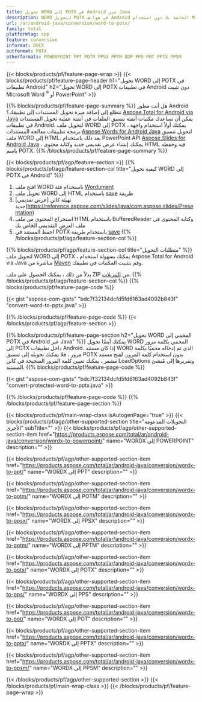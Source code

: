 ```yaml
---
title: تحويل WORD إلى POTX في Android عبر Java
description: WORD لتحويل POTX في هواتف Android الخاصة بك دون استخدام Microsoft Word of PowerPoint
url: /ar/android-java/conversion/word-to-potx/
family: total
platformtag: cpp
feature: conversion
informat: DOCX
outformat: POTX
otherformats: POWERPOINT PPT POTM PPSX PPTM ODP PPS POT PPTX PPSM
---
```

{{< blocks/products/pf/feature-page-wrap >}}
{{< blocks/products/pf/feature-page-header h1="تحويل WORD إلى POTX في تطبيقات Android" h2="تحويل WORD إلى POTX في تطبيقات Android دون تثبيت Microsoft Word <sup>&reg;</sup> أو PowerPoint" >}}

{{% blocks/products/pf/feature-page-summary %}}
هل أنت مطور Android تتطلع إلى إضافة ميزة تحويل المستندات إلى تطبيقك؟ [Aspose.Total for Android via Java](https://products.aspose.com/total/android-java/) يمكن أن تساعدك مكتبات أتمتة تنسيق الملفات في أتمتة عملية تحويل المستندات في تطبيقات Android. لتحويل ملف WORD إلى POTX ، يمكنك أولاً استخدام واجهة برمجة تطبيقات معالجة المستندات [Aspose.Words for Android Java](https://products.aspose.com/words/android-java/) لتحويل تنسيق ملف WORD إلى HTML. بعد ذلك باستخدام PowerPoint API [Aspose.Slides for Android Java](https://products.aspose.com/slides/android-java/) ، يمكنك إنشاء عرض تقديمي جديد وكتابة محتوى HTML فيه وحفظه باسم POTX. 
{{% /blocks/products/pf/feature-page-summary  %}}

{{< blocks/products/pf/agp/feature-section >}}
{{% blocks/products/pf/agp/feature-section-col title="كيفية تحويل WORD إلى POTX في Android" %}}
1. افتح ملف WORD باستخدام فئة [Wordument](https://reference.aspose.com/words/java/com.aspose.words/Wordument)
2. تحويل ملف WORD إلى HTML باستخدام [save](https://reference.aspose.com/words/java/com.aspose.words/Wordument#save (java.lang.String، com.aspose.words.SaveOptions )) طريقة
3. تهيئة كائن [عرض تقديمي] جديد(https://reference.aspose.com/slides/java/com.aspose.slides/Presentation)
5. استخراج المحتوى من ملف HTML باستخدام BufferedReader وكتابة المحتوى في ملف العرض التقديمي الخاص بك
6. احفظ المستند في POTX باستخدام طريقة [save](https://reference.aspose.com/slides/java/com.aspose.slides/Presentation#save-java.io.OutputStream-int-)
{{% /blocks/products/pf/agp/feature-section-col %}}

{{% blocks/products/pf/agp/feature-section-col title="متطلبات التحويل" %}}
لتحويل ملف WORD إلى POTX ، يمكنك بسهولة استخدام Aspose.Total for Android via Java مباشرة من [Maven](https://repository.aspose.com/webapp/#/artifacts/browse/tree/General/repo/com/aspose/aspose-total) وقم بتثبيت المكتبات في تطبيقك.

بدلاً من ذلك ، يمكنك الحصول على ملف ZIP من [التنزيلات](https://downloads.aspose.com/total/androidjava).
{{% /blocks/products/pf/agp/feature-section-col %}}
{{% blocks/products/pf/feature-page-code %}}

{{< gist "aspose-com-gists" "bdc7f32134dcfd5fd6163ad4092b843f" "convert-word-to-pptx.java" >}}


{{% /blocks/products/pf/feature-page-code %}}
{{< /blocks/products/pf/agp/feature-section >}}

{{% blocks/products/pf/feature-page-section  h2="تحويل WORD المحمي إلى POTX في Android عبر Java" %}}
يمكنك أيضًا تحويل WORD المحمي بكلمة مرور إلى POTX داخل تطبيقات Android. إذا كان مستند WORD الذي تم إدخاله محميًا بكلمة مرور ، فلا يمكنك تحويله إلى تنسيق POTX بدون استخدام كلمة المرور. لفتح مستند مشفر ، يمكنك تعيين كلمة المرور الصحيحة في كائن LoadOptions وتمريرها إلى مُنشئ المستند.
{{% blocks/products/pf/feature-page-code %}}

{{< gist "aspose-com-gists" "bdc7f32134dcfd5fd6163ad4092b843f" "convert-protected-word-to-pptx.java" >}}
{{% /blocks/products/pf/feature-page-code  %}}
{{% /blocks/products/pf/feature-page-section %}}

{{< blocks/products/pf/main-wrap-class isAutogenPage="true" >}}
{{< blocks/products/pf/agp/other-supported-section title="التحويلات المدعومة الأخرى" subTitle="" >}}
{{< blocks/products/pf/agp/other-supported-section-item href="https://products.aspose.com/total/ar/android-java/conversion/wordx-to-powerpoint/" name="WORDX إلى POWERPOINT" description="" >}}

{{< blocks/products/pf/agp/other-supported-section-item href="https://products.aspose.com/total/ar/android-java/conversion/wordx-to-ppt/" name="WORDX إلى PPT" description="" >}}

{{< blocks/products/pf/agp/other-supported-section-item href="https://products.aspose.com/total/ar/android-java/conversion/wordx-to-potm/" name="WORDX إلى POTM" description="" >}}

{{< blocks/products/pf/agp/other-supported-section-item href="https://products.aspose.com/total/ar/android-java/conversion/wordx-to-ppsx/" name="WORDX إلى PPSX" description="" >}}

{{< blocks/products/pf/agp/other-supported-section-item href="https://products.aspose.com/total/ar/android-java/conversion/wordx-to-pptm/" name="WORDX إلى PPTM" description="" >}}

{{< blocks/products/pf/agp/other-supported-section-item href="https://products.aspose.com/total/ar/android-java/conversion/wordx-to-potx/" name="WORDX إلى POTX" description="" >}}

{{< blocks/products/pf/agp/other-supported-section-item href="https://products.aspose.com/total/ar/android-java/conversion/wordx-to-pps/" name="WORDX إلى PPS" description="" >}}

{{< blocks/products/pf/agp/other-supported-section-item href="https://products.aspose.com/total/ar/android-java/conversion/wordx-to-pot/" name="WORDX إلى POT" description="" >}}

{{< blocks/products/pf/agp/other-supported-section-item href="https://products.aspose.com/total/ar/android-java/conversion/wordx-to-pptx/" name="WORDX إلى PPTX" description="" >}}

{{< blocks/products/pf/agp/other-supported-section-item href="https://products.aspose.com/total/ar/android-java/conversion/wordx-to-ppsm/" name="WORDX إلى PPSM" description="" >}}


{{< /blocks/products/pf/agp/other-supported-section >}}
{{< /blocks/products/pf/main-wrap-class >}}
{{< /blocks/products/pf/feature-page-wrap >}}